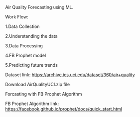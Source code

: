 Air Quality Forecasting using ML.

Work Flow:

1.Data Collection


2.Understanding the data


3.Data Processing


4.FB Prophet model


5.Predicting future trends

Dataset link: https://archive.ics.uci.edu/dataset/360/air+quality


Download AirQualityUCI.zip file 


Forcasting with FB Prophet Algorithm



FB Prophet Algorithm link: https://facebook.github.io/prophet/docs/quick_start.html

